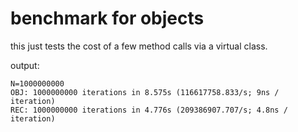 
# benchmark for objects

this just tests the cost of a few method calls via a virtual class.

output:

```
N=1000000000
OBJ: 1000000000 iterations in 8.575s (116617758.833/s; 9ns / iteration)
REC: 1000000000 iterations in 4.776s (209386907.707/s; 4.8ns / iteration)
```
